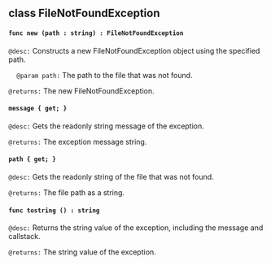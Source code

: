 ## class FileNotFoundException

#### ```func new (path : string) : FileNotFoundException```

```@desc:``` Constructs a new FileNotFoundException object using the specified path.

&nbsp;&nbsp;&nbsp;&nbsp;```@param path:``` The path to the file that was not found.

```@returns:``` The new FileNotFoundException.

#### ```message { get; }```

```@desc:``` Gets the readonly string message of the exception.

```@returns:``` The exception message string.

#### ```path { get; }```

```@desc:``` Gets the readonly string of the file that was not found.

```@returns:``` The file path as a string.

#### ```func tostring () : string```

```@desc:``` Returns the string value of the exception, including the message and callstack.

```@returns:``` The string value of the exception.

